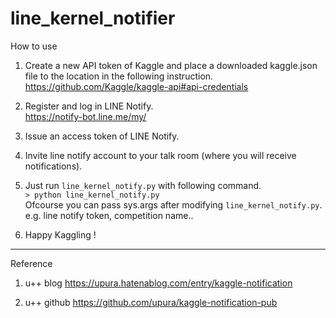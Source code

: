 # line_kernel_notifier


How to use

1. Create a new API token of Kaggle and place a downloaded kaggle.json file to the location in the following instruction.
https://github.com/Kaggle/kaggle-api#api-credentials

2. Register and log in LINE Notify.  
https://notify-bot.line.me/my/

3. Issue an access token of LINE Notify.  

4. Invite line notify account to your talk room (where you will receive notifications).  

5. Just run `line_kernel_notify.py` with following command.  
    `> python line_kernel_notify.py`  
    Ofcourse you can pass sys.args after modifying `line_kernel_notify.py`.  
    e.g. line notify token, competition name..  
  
6. Happy Kaggling !  


---


Reference

1. u++ blog
https://upura.hatenablog.com/entry/kaggle-notification

2. u++ github
https://github.com/upura/kaggle-notification-pub

